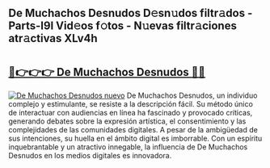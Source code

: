 ## De Muchachos Desnudos D𝚎sn𝚞dos filtr𝚊dos - Parts-I9l Vid𝚎os f𝚘tos - N𝚞evas filtr𝚊ciones atr𝚊ctivas XLv4h

# <h2><a href="http://mb6195.tromn.icu/?c=De+Muchachos+Desnudos">🔗👉👉👉 De Muchachos Desnudos 🔗🔗</a></h2>

[![De Muchachos Desnudos nuevo](https://i.imgur.com/pEAQMta.gif)](http://mb6195.tromn.icu/?c=De+Muchachos+Desnudos)
De Muchachos Desnudos, un individuo complejo y estimulante, se resiste a la descripción fácil. Su método único de interactuar con audiencias en línea ha fascinado y provocado críticas, generando debates sobre la expresión artística, el consentimiento y las complejidades de las comunidades digitales. A pesar de la ambigüedad de sus intenciones, su huella en el ámbito digital es imborrable. Con un espíritu inquebrantable y un atractivo innegable, la influencia de De Muchachos Desnudos en los medios digitales es innovadora.
